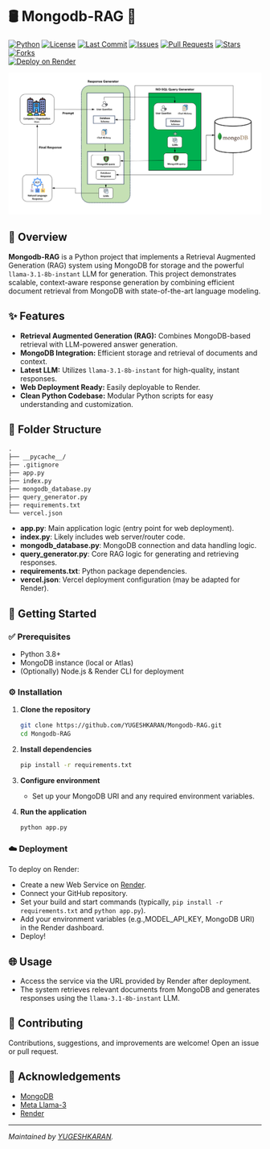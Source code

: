 # 🛢️ Mongodb-RAG 🍃

[![Python](https://img.shields.io/badge/python-3.8%2B-blue.svg)](https://www.python.org/downloads/)
[![License](https://img.shields.io/github/license/YUGESHKARAN/Mongodb-RAG)](https://github.com/YUGESHKARAN/Mongodb-RAG/blob/main/LICENSE)
[![Last Commit](https://img.shields.io/github/last-commit/YUGESHKARAN/Mongodb-RAG)](https://github.com/YUGESHKARAN/Mongodb-RAG/commits/main)
[![Issues](https://img.shields.io/github/issues/YUGESHKARAN/Mongodb-RAG)](https://github.com/YUGESHKARAN/Mongodb-RAG/issues)
[![Pull Requests](https://img.shields.io/github/issues-pr/YUGESHKARAN/Mongodb-RAG)](https://github.com/YUGESHKARAN/Mongodb-RAG/pulls)
[![Stars](https://img.shields.io/github/stars/YUGESHKARAN/Mongodb-RAG?style=social)](https://github.com/YUGESHKARAN/Mongodb-RAG/stargazers)
[![Forks](https://img.shields.io/github/forks/YUGESHKARAN/Mongodb-RAG?style=social)](https://github.com/YUGESHKARAN/Mongodb-RAG/network/members)
<br>
[![Deploy on Render](https://render.com/images/deploy-to-render-button.svg)](https://render.com/)

![Product Control Agent UI](/assets/MongoDB_Architecture.png)
## 📖 Overview

**Mongodb-RAG** is a Python project that implements a Retrieval Augmented Generation (RAG) system using MongoDB for storage and the powerful `llama-3.1-8b-instant` LLM for generation. This project demonstrates scalable, context-aware response generation by combining efficient document retrieval from MongoDB with state-of-the-art language modeling.

## ✨ Features

- **Retrieval Augmented Generation (RAG):** Combines MongoDB-based retrieval with LLM-powered answer generation.
- **MongoDB Integration:** Efficient storage and retrieval of documents and context.
- **Latest LLM:** Utilizes `llama-3.1-8b-instant` for high-quality, instant responses.
- **Web Deployment Ready:** Easily deployable to Render.
- **Clean Python Codebase:** Modular Python scripts for easy understanding and customization.

## 📁 Folder Structure

```
.
├── __pycache__/
├── .gitignore
├── app.py
├── index.py
├── mongodb_database.py
├── query_generator.py
├── requirements.txt
└── vercel.json
```

- **app.py**: Main application logic (entry point for web deployment).
- **index.py**: Likely includes web server/router code.
- **mongodb_database.py**: MongoDB connection and data handling logic.
- **query_generator.py**: Core RAG logic for generating and retrieving responses.
- **requirements.txt**: Python package dependencies.
- **vercel.json**: Vercel deployment configuration (may be adapted for Render).

## 🚀 Getting Started

### ✅ Prerequisites

- Python 3.8+
- MongoDB instance (local or Atlas)
- (Optionally) Node.js & Render CLI for deployment

### ⚙️ Installation

1. **Clone the repository**
   ```bash
   git clone https://github.com/YUGESHKARAN/Mongodb-RAG.git
   cd Mongodb-RAG
   ```

2. **Install dependencies**
   ```bash
   pip install -r requirements.txt
   ```

3. **Configure environment**
   - Set up your MongoDB URI and any required environment variables.

4. **Run the application**
   ```bash
   python app.py
   ```

### ☁️ Deployment

To deploy on Render:
- Create a new Web Service on [Render](https://render.com/).
- Connect your GitHub repository.
- Set your build and start commands (typically, `pip install -r requirements.txt` and `python app.py`).
- Add your environment variables (e.g.,MODEL_API_KEY, MongoDB URI) in the Render dashboard.
- Deploy!

## 🌐 Usage

- Access the service via the URL provided by Render after deployment.
- The system retrieves relevant documents from MongoDB and generates responses using the `llama-3.1-8b-instant` LLM.

## 🤝 Contributing

Contributions, suggestions, and improvements are welcome! Open an issue or pull request.

## 🙌 Acknowledgements

- [MongoDB](https://www.mongodb.com/)
- [Meta Llama-3](https://ai.meta.com/llama/)
- [Render](https://render.com/)

---

_Maintained by [YUGESHKARAN](https://github.com/YUGESHKARAN)._
